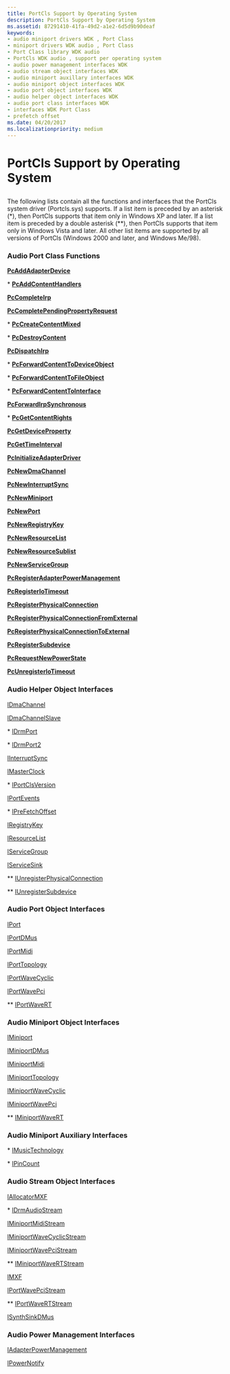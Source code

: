 ```yaml
---
title: PortCls Support by Operating System
description: PortCls Support by Operating System
ms.assetid: 87291410-41fa-49d2-a1e2-6d5d9b90deaf
keywords:
- audio miniport drivers WDK , Port Class
- miniport drivers WDK audio , Port Class
- Port Class library WDK audio
- PortCls WDK audio , support per operating system
- audio power management interfaces WDK
- audio stream object interfaces WDK
- audio miniport auxillary interfaces WDK
- audio miniport object interfaces WDK
- audio port object interfaces WDK
- audio helper object interfaces WDK
- audio port class interfaces WDK
- interfaces WDK Port Class
- prefetch offset
ms.date: 04/20/2017
ms.localizationpriority: medium
---
```


# PortCls Support by Operating System


## <span id="portcls_support_by_operating_system"></span><span id="PORTCLS_SUPPORT_BY_OPERATING_SYSTEM"></span>


The following lists contain all the functions and interfaces that the PortCls system driver (Portcls.sys) supports. If a list item is preceded by an asterisk (\*), then PortCls supports that item only in Windows XP and later. If a list item is preceded by a double asterisk (\*\*), then PortCls supports that item only in Windows Vista and later. All other list items are supported by all versions of PortCls (Windows 2000 and later, and Windows Me/98).

### <span id="Audio_Port_Class_Functions"></span><span id="audio_port_class_functions"></span><span id="AUDIO_PORT_CLASS_FUNCTIONS"></span>Audio Port Class Functions

[**PcAddAdapterDevice**](https://docs.microsoft.com/windows-hardware/drivers/ddi/portcls/nf-portcls-pcaddadapterdevice)

\* [**PcAddContentHandlers**](https://docs.microsoft.com/windows-hardware/drivers/ddi/portcls/nf-portcls-pcaddcontenthandlers)

[**PcCompleteIrp**](https://docs.microsoft.com/windows-hardware/drivers/ddi/portcls/nf-portcls-pccompleteirp)

[**PcCompletePendingPropertyRequest**](https://docs.microsoft.com/windows-hardware/drivers/ddi/portcls/nf-portcls-pccompletependingpropertyrequest)

\* [**PcCreateContentMixed**](https://docs.microsoft.com/windows-hardware/drivers/ddi/portcls/nf-portcls-pccreatecontentmixed)

\* [**PcDestroyContent**](https://docs.microsoft.com/windows-hardware/drivers/ddi/portcls/nf-portcls-pcdestroycontent)

[**PcDispatchIrp**](https://docs.microsoft.com/windows-hardware/drivers/ddi/portcls/nf-portcls-pcdispatchirp)

\* [**PcForwardContentToDeviceObject**](https://docs.microsoft.com/windows-hardware/drivers/ddi/portcls/nf-portcls-pcforwardcontenttodeviceobject)

\* [**PcForwardContentToFileObject**](https://docs.microsoft.com/windows-hardware/drivers/ddi/portcls/nf-portcls-pcforwardcontenttofileobject)

\* [**PcForwardContentToInterface**](https://docs.microsoft.com/windows-hardware/drivers/ddi/portcls/nf-portcls-pcforwardcontenttointerface)

[**PcForwardIrpSynchronous**](https://docs.microsoft.com/windows-hardware/drivers/ddi/portcls/nf-portcls-pcforwardirpsynchronous)

\* [**PcGetContentRights**](https://docs.microsoft.com/windows-hardware/drivers/ddi/portcls/nf-portcls-pcgetcontentrights)

[**PcGetDeviceProperty**](https://docs.microsoft.com/windows-hardware/drivers/ddi/portcls/nf-portcls-pcgetdeviceproperty)

[**PcGetTimeInterval**](https://docs.microsoft.com/windows-hardware/drivers/ddi/portcls/nf-portcls-pcgettimeinterval)

[**PcInitializeAdapterDriver**](https://docs.microsoft.com/windows-hardware/drivers/ddi/portcls/nf-portcls-pcinitializeadapterdriver)

[**PcNewDmaChannel**](https://docs.microsoft.com/windows-hardware/drivers/ddi/portcls/nf-portcls-pcnewdmachannel)

[**PcNewInterruptSync**](https://docs.microsoft.com/windows-hardware/drivers/ddi/portcls/nf-portcls-pcnewinterruptsync)

[**PcNewMiniport**](https://docs.microsoft.com/windows-hardware/drivers/ddi/portcls/nf-portcls-pcnewminiport)

[**PcNewPort**](https://docs.microsoft.com/windows-hardware/drivers/ddi/portcls/nf-portcls-pcnewport)

[**PcNewRegistryKey**](https://docs.microsoft.com/windows-hardware/drivers/ddi/portcls/nf-portcls-pcnewregistrykey)

[**PcNewResourceList**](https://docs.microsoft.com/windows-hardware/drivers/ddi/portcls/nf-portcls-pcnewresourcelist)

[**PcNewResourceSublist**](https://docs.microsoft.com/windows-hardware/drivers/ddi/portcls/nf-portcls-pcnewresourcesublist)

[**PcNewServiceGroup**](https://docs.microsoft.com/windows-hardware/drivers/ddi/portcls/nf-portcls-pcnewservicegroup)

[**PcRegisterAdapterPowerManagement**](https://docs.microsoft.com/windows-hardware/drivers/ddi/portcls/nf-portcls-pcregisteradapterpowermanagement)

[**PcRegisterIoTimeout**](https://docs.microsoft.com/windows-hardware/drivers/ddi/portcls/nf-portcls-pcregisteriotimeout)

[**PcRegisterPhysicalConnection**](https://docs.microsoft.com/windows-hardware/drivers/ddi/portcls/nf-portcls-pcregisterphysicalconnection)

[**PcRegisterPhysicalConnectionFromExternal**](https://docs.microsoft.com/windows-hardware/drivers/ddi/portcls/nf-portcls-pcregisterphysicalconnectionfromexternal)

[**PcRegisterPhysicalConnectionToExternal**](https://docs.microsoft.com/windows-hardware/drivers/ddi/portcls/nf-portcls-pcregisterphysicalconnectiontoexternal)

[**PcRegisterSubdevice**](https://docs.microsoft.com/windows-hardware/drivers/ddi/portcls/nf-portcls-pcregistersubdevice)

[**PcRequestNewPowerState**](https://docs.microsoft.com/windows-hardware/drivers/ddi/portcls/nf-portcls-pcrequestnewpowerstate)

[**PcUnregisterIoTimeout**](https://docs.microsoft.com/windows-hardware/drivers/ddi/portcls/nf-portcls-pcunregisteriotimeout)

### <span id="Audio_Helper_Object_Interfaces"></span><span id="audio_helper_object_interfaces"></span><span id="AUDIO_HELPER_OBJECT_INTERFACES"></span>Audio Helper Object Interfaces

[IDmaChannel](https://docs.microsoft.com/windows-hardware/drivers/ddi/portcls/nn-portcls-idmachannel)

[IDmaChannelSlave](https://docs.microsoft.com/windows-hardware/drivers/ddi/portcls/nn-portcls-idmachannelslave)

\* [IDrmPort](https://docs.microsoft.com/windows-hardware/drivers/ddi/portcls/nn-portcls-idrmport)

\* [IDrmPort2](https://docs.microsoft.com/windows-hardware/drivers/ddi/portcls/nn-portcls-idrmport2)

[IInterruptSync](https://docs.microsoft.com/windows-hardware/drivers/ddi/portcls/nn-portcls-iinterruptsync)

[IMasterClock](https://docs.microsoft.com/windows-hardware/drivers/ddi/dmusicks/nn-dmusicks-imasterclock)

\* [IPortClsVersion](https://docs.microsoft.com/windows-hardware/drivers/ddi/portcls/nn-portcls-iportclsversion)

[IPortEvents](https://docs.microsoft.com/windows-hardware/drivers/ddi/portcls/nn-portcls-iportevents)

\* [IPreFetchOffset](https://docs.microsoft.com/windows-hardware/drivers/ddi/portcls/nn-portcls-iprefetchoffset)

[IRegistryKey](https://docs.microsoft.com/windows-hardware/drivers/ddi/portcls/nn-portcls-iregistrykey)

[IResourceList](https://docs.microsoft.com/windows-hardware/drivers/ddi/portcls/nn-portcls-iresourcelist)

[IServiceGroup](https://docs.microsoft.com/windows-hardware/drivers/ddi/portcls/nn-portcls-iservicegroup)

[IServiceSink](https://docs.microsoft.com/windows-hardware/drivers/ddi/portcls/nn-portcls-iservicesink)

\*\* [IUnregisterPhysicalConnection](https://docs.microsoft.com/windows-hardware/drivers/ddi/portcls/nn-portcls-iunregisterphysicalconnection)

\*\* [IUnregisterSubdevice](https://docs.microsoft.com/windows-hardware/drivers/ddi/portcls/nn-portcls-iunregistersubdevice)

### <span id="Audio_Port_Object_Interfaces"></span><span id="audio_port_object_interfaces"></span><span id="AUDIO_PORT_OBJECT_INTERFACES"></span>Audio Port Object Interfaces

[IPort](https://docs.microsoft.com/windows-hardware/drivers/ddi/portcls/nn-portcls-iport)

[IPortDMus](https://docs.microsoft.com/windows-hardware/drivers/ddi/dmusicks/nn-dmusicks-iportdmus)

[IPortMidi](https://docs.microsoft.com/windows-hardware/drivers/ddi/portcls/nn-portcls-iportmidi)

[IPortTopology](https://docs.microsoft.com/windows-hardware/drivers/ddi/portcls/nn-portcls-iporttopology)

[IPortWaveCyclic](https://docs.microsoft.com/windows-hardware/drivers/ddi/portcls/nn-portcls-iportwavecyclic)

[IPortWavePci](https://docs.microsoft.com/previous-versions/windows/hardware/drivers/ff536905(v=vs.85))

\*\* [IPortWaveRT](https://docs.microsoft.com/windows-hardware/drivers/ddi/portcls/nn-portcls-iportwavert)

### <span id="Audio_Miniport_Object_Interfaces"></span><span id="audio_miniport_object_interfaces"></span><span id="AUDIO_MINIPORT_OBJECT_INTERFACES"></span>Audio Miniport Object Interfaces

[IMiniport](https://docs.microsoft.com/windows-hardware/drivers/ddi/portcls/nn-portcls-iminiport)

[IMiniportDMus](https://docs.microsoft.com/windows-hardware/drivers/ddi/dmusicks/nn-dmusicks-iminiportdmus)

[IMiniportMidi](https://docs.microsoft.com/windows-hardware/drivers/ddi/portcls/nn-portcls-iminiportmidi)

[IMiniportTopology](https://docs.microsoft.com/windows-hardware/drivers/ddi/portcls/nn-portcls-iminiporttopology)

[IMiniportWaveCyclic](https://docs.microsoft.com/windows-hardware/drivers/ddi/portcls/nn-portcls-iminiportwavecyclic)

[IMiniportWavePci](https://docs.microsoft.com/windows-hardware/drivers/ddi/portcls/nn-portcls-iminiportwavepci)

\*\* [IMiniportWaveRT](https://docs.microsoft.com/windows-hardware/drivers/ddi/portcls/nn-portcls-iminiportwavert)

### <span id="Audio_Miniport_Auxiliary_Interfaces"></span><span id="audio_miniport_auxiliary_interfaces"></span><span id="AUDIO_MINIPORT_AUXILIARY_INTERFACES"></span>Audio Miniport Auxiliary Interfaces

\* [IMusicTechnology](https://docs.microsoft.com/windows-hardware/drivers/ddi/portcls/nn-portcls-imusictechnology)

\* [IPinCount](https://docs.microsoft.com/windows-hardware/drivers/ddi/portcls/nn-portcls-ipincount)

### <span id="Audio_Stream_Object_Interfaces"></span><span id="audio_stream_object_interfaces"></span><span id="AUDIO_STREAM_OBJECT_INTERFACES"></span>Audio Stream Object Interfaces

[IAllocatorMXF](https://docs.microsoft.com/windows-hardware/drivers/ddi/dmusicks/nn-dmusicks-iallocatormxf)

\* [IDrmAudioStream](https://docs.microsoft.com/windows-hardware/drivers/ddi/drmk/nn-drmk-idrmaudiostream)

[IMiniportMidiStream](https://docs.microsoft.com/windows-hardware/drivers/ddi/portcls/nn-portcls-iminiportmidistream)

[IMiniportWaveCyclicStream](https://docs.microsoft.com/windows-hardware/drivers/ddi/portcls/nn-portcls-iminiportwavecyclicstream)

[IMiniportWavePciStream](https://docs.microsoft.com/windows-hardware/drivers/ddi/portcls/nn-portcls-iminiportwavepcistream)

\*\* [IMiniportWaveRTStream](https://docs.microsoft.com/windows-hardware/drivers/ddi/portcls/nn-portcls-iminiportwavertstream)

[IMXF](https://docs.microsoft.com/windows-hardware/drivers/ddi/dmusicks/nn-dmusicks-imxf)

[IPortWavePciStream](https://docs.microsoft.com/windows-hardware/drivers/ddi/portcls/nn-portcls-iportwavepcistream)

\*\* [IPortWaveRTStream](https://docs.microsoft.com/windows-hardware/drivers/ddi/portcls/nn-portcls-iportwavertstream)

[ISynthSinkDMus](https://docs.microsoft.com/windows-hardware/drivers/ddi/dmusicks/nn-dmusicks-isynthsinkdmus)

### <span id="Audio_Power_Management_Interfaces"></span><span id="audio_power_management_interfaces"></span><span id="AUDIO_POWER_MANAGEMENT_INTERFACES"></span>Audio Power Management Interfaces

[IAdapterPowerManagement](https://docs.microsoft.com/windows-hardware/drivers/ddi/portcls/nn-portcls-iadapterpowermanagement)

[IPowerNotify](https://docs.microsoft.com/windows-hardware/drivers/ddi/portcls/nn-portcls-ipowernotify)

 

 




